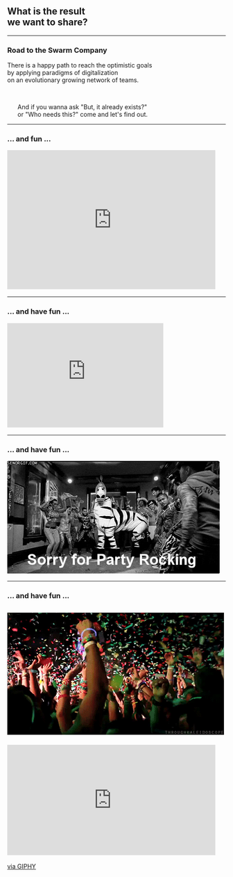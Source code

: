## What is the result<br>we want to share?

---

### Road to the Swarm Company

There is a happy path to reach the optimistic goals
<br>by applying paradigms of digitalization
<br>on an evolutionary growing network of teams.

<br>
<ul>
  <li class="fragment" style="list-style-type: none;">And if you wanna ask "But, it already exists?"
  <br>or "Who needs this?" come and let's find out.</li>
</ul>






---
### ... and fun ...

<iframe src="https://giphy.com/embed/6qkm0gJaIzzEs" width="480" height="320" frameBorder="0" class="giphy-embed" allowFullScreen></iframe>


---

### ... and have fun ...

<iframe src="https://giphy.com/embed/6qkm0gJaIzzEs" width="360" height="240" frameBorder="0" class="giphy-embed" allowFullScreen></iframe>



---

### ... and have fun ...

![party](assets/image/giphy-2.gif)

---

### ... and have fun ...

![party](assets/image/giphy-3.gif)
---

<iframe src="https://giphy.com/embed/FziA2MQGhBP6o" width="480" height="254" frameBorder="0" class="giphy-embed" allowFullScreen></iframe><p><a href="https://giphy.com/gifs/dancing-party-people-FziA2MQGhBP6o">via GIPHY</a></p>

